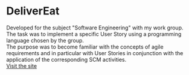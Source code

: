 # DeliverEat
Developed for the subject "Software Engineering" with my work group.  
The task was to implement a specific User Story using a programming language chosen by the group.  
The purpose was to become familiar with the concepts of agile requirements and in particular with User Stories in conjunction with the application of the corresponding SCM activities.  
[Visit the site](https://isw-deliver-eat.stackblitz.io/carrito)
